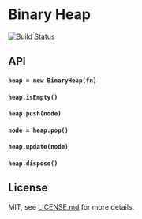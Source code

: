 # Binary Heap

[![Build Status](https://travis-ci.org/vaalentin/binary-heap.svg?branch=master)](https://travis-ci.org/vaalentin/binary-heap)

## API

#### `heap = new BinaryHeap(fn)`

#### `heap.isEmpty()`

#### `heap.push(node)`

#### `node = heap.pop()`

#### `heap.update(node)`

#### `heap.dispose()`

## License

MIT, see [LICENSE.md](https://github.com/vaalentin/binary-heap/blob/master/LICENSE.md) for more details.
